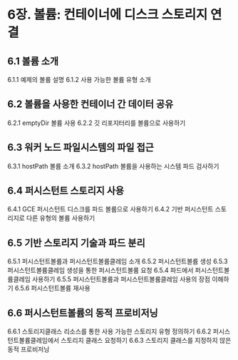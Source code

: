 # 6장. 볼륨: 컨테이너에 디스크 스토리지 연결

## 6.1 볼륨 소개
6.1.1 예제의 볼륨 설명
6.1.2 사용 가능한 볼륨 유형 소개

## 6.2 볼륨을 사용한 컨테이너 간 데이터 공유
6.2.1 emptyDir 볼륨 사용
6.2.2 깃 리포지터리를 볼륨으로 사용하기

## 6.3 워커 노드 파일시스템의 파일 접근
6.3.1 hostPath 볼륨 소개
6.3.2 hostPath 볼륨을 사용하는 시스템 파드 검사하기

## 6.4 퍼시스턴트 스토리지 사용
6.4.1 GCE 퍼시스턴트 디스크를 파드 볼륨으로 사용하기
6.4.2 기반 퍼시스턴트 스토리지로 다른 유형의 볼륨 사용하기

## 6.5 기반 스토리지 기술과 파드 분리
6.5.1 퍼시스턴트볼륨과 퍼시스턴트볼륨클레임 소개
6.5.2 퍼시스턴트볼륨 생성
6.5.3 퍼시스턴트볼륨클레임 생성을 통한 퍼시스턴트볼륨 요청
6.5.4 파드에서 퍼시스턴트볼륨클레임 사용하기
6.5.5 퍼시스턴트볼륨과 퍼시스턴트볼륨클레임 사용의 장점 이해하기
6.5.6 퍼시스턴트볼륨 재사용

## 6.6 퍼시스턴트볼륨의 동적 프로비저닝
6.6.1 스토리지클래스 리소스를 통한 사용 가능한 스토리지 유형 정의하기
6.6.2 퍼시스턴트볼륨클레임에서 스토리지 클래스 요청하기
6.6.3 스토리지 클래스를 지정하지 않은 동적 프로비저닝
